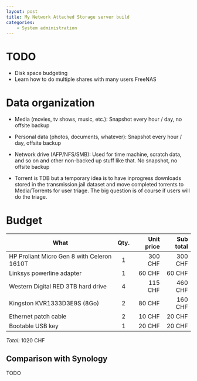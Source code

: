 ```yaml
---
layout: post
title: My Network Attached Storage server build
categories:
    - System administration
---
```

# TODO
* Disk space budgeting
* Learn how to do multiple shares with many users FreeNAS

# Data organization
* Media (movies, tv shows, music, etc.): Snapshot every hour / day, no offsite backup
* Personal data (photos, documents, whatever): Snapshot every hour / day, offsite backup
* Network drive (AFP/NFS/SMB): Used for time machine, scratch data, and so on and other non-backed up stuff like that. No snapshot, no offsite backup

* Torrent is TDB but a temporary idea is to have inprogress downloads stored in
  the transmission jail dataset and move completed torrents to Media/Torrents
  for user triage.
  The big question is of course if users will do the triage.

# Budget

| What                                       | Qty. | Unit price | Sub total|
|--------------------------------------------|:----:|-----------:|---------:|
| HP Proliant Micro Gen 8 with Celeron 1610T | 1    | 300 CHF    | 300 CHF  |
| Linksys powerline adapter                  | 1    |  60 CHF    |  60 CHF  |
| Western Digital RED 3TB hard drive         | 4    | 115 CHF    | 460 CHF  |
| Kingston KVR1333D3E9S (8Go)                | 2    |  80 CHF    | 160 CHF  |
| Ethernet patch cable                       | 2    |  10 CHF    |  20 CHF  |
| Bootable USB key                           | 1    |  20 CHF    |  20 CHF  |

_Total:_ 1020 CHF

## Comparison with Synology
TODO
